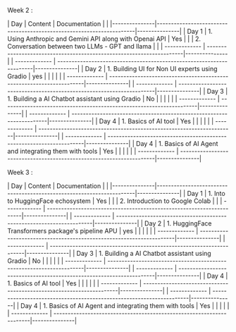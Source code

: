 Week 2 :

| Day           | Content                                                              | Documentation |                                                   |
|---------------|----------------------------------------------------------------------|---------------|
| Day 1         | 1. Using Anthropic and Gemini API along with Openai API              |      Yes      |
|               | 2. Conversation between two LLMs - GPT and llama                     |               |
| ------------- | ---------------------------------------------------------------------|---------------|
| ------------- | ---------------------------------------------------------------------|---------------|
| Day 2         | 1. Building UI for Non UI experts using Gradio                       |      yes      |
|               |                                                                      |               |
| ------------- | ---------------------------------------------------------------------|---------------|
| ------------- | ---------------------------------------------------------------------|---------------|
| Day 3         | 1. Building a AI Chatbot assistant using Gradio                      |      No       |
|               |                                                                      |               |
| ------------- | ---------------------------------------------------------------------|---------------|
| ------------- | ---------------------------------------------------------------------|---------------|
| Day 4         | 1. Basics of AI tool                                                 |      Yes      |
|               |                                                                      |               |
| ------------- | ---------------------------------------------------------------------|---------------|
| ------------- | ---------------------------------------------------------------------|---------------|
| Day 4         | 1. Basics of AI Agent and integrating them with tools                |      Yes      |
|               |                                                                      |               |
| ------------- | ---------------------------------------------------------------------|---------------|


Week 3 :

| Day           | Content                                                              | Documentation |                                                   |
|---------------|----------------------------------------------------------------------|---------------|
| Day 1         | 1. Into to HuggingFace echosystem                                    |      Yes      |
|               | 2. Introduction to Google Colab                                      |               |
| ------------- | ---------------------------------------------------------------------|---------------|
| ------------- | ---------------------------------------------------------------------|---------------|
| Day 2         | 1. HuggingFace Transformers package's pipeline APU                   |      yes      |
|               |                                                                      |               |
| ------------- | ---------------------------------------------------------------------|---------------|
| ------------- | ---------------------------------------------------------------------|---------------|
| Day 3         | 1. Building a AI Chatbot assistant using Gradio                      |      No       |
|               |                                                                      |               |
| ------------- | ---------------------------------------------------------------------|---------------|
| ------------- | ---------------------------------------------------------------------|---------------|
| Day 4         | 1. Basics of AI tool                                                 |      Yes      |
|               |                                                                      |               |
| ------------- | ---------------------------------------------------------------------|---------------|
| ------------- | ---------------------------------------------------------------------|---------------|
| Day 4         | 1. Basics of AI Agent and integrating them with tools                |      Yes      |
|               |                                                                      |               |
| ------------- | ---------------------------------------------------------------------|---------------|